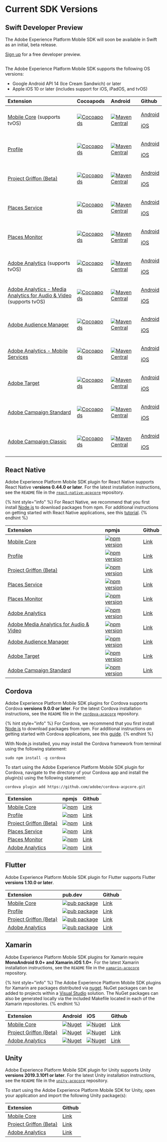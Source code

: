 # Current SDK Versions

## Swift Developer Preview

The Adobe Experience Platform Mobile SDK will soon be available in Swift as an initial, beta release. 

[Sign up](https://forms.microsoft.com/Pages/ResponsePage.aspx?id=Wht7-jR7h0OUrtLBeN7O4UJN9zAhIEhJr3PBfyMf9wdUQTI2S0pMVEVYS1k3UUNJVDNDWlRUTFk4Qi4u) for a free developer preview.

## 

The Adobe Experience Platform Mobile SDK supports the following OS versions:

* Google Android API 14 \(Ice Cream Sandwich\) or later
* Apple iOS 10 or later \(includes support for iOS, iPadOS, and tvOS\)

<table>
  <thead>
    <tr>
      <th style="text-align:left">Extension</th>
      <th style="text-align:left">Cocoapods</th>
      <th style="text-align:left">Android</th>
      <th style="text-align:left">Github</th>
    </tr>
  </thead>
  <tbody>
    <tr>
      <td style="text-align:left"><a href="https://aep-sdks.gitbook.io/docs/using-mobile-extensions/mobile-core">Mobile Core</a> (supports
        tvOS)</td>
      <td style="text-align:left"><a href="https://cocoapods.org/pods/ACPCore"><img src="https://img.shields.io/cocoapods/v/ACPCore.svg?color=orange&amp;label=ACPCore&amp;logo=apple&amp;logoColor=white&amp;style=flat-square" alt="Cocoapods"/></a>
      </td>
      <td style="text-align:left"><a href="https://mvnrepository.com/artifact/com.adobe.marketing.mobile/core"><img src="https://img.shields.io/maven-central/v/com.adobe.marketing.mobile/core.svg?logo=android&amp;logoColor=white&amp;label=core&amp;style=flat-square" alt="Maven Central"/></a>
      </td>
      <td style="text-align:left">
        <p><a href="https://github.com/Adobe-Marketing-Cloud/acp-sdks/tree/master/android">Android</a>
        </p>
        <p><a href="https://github.com/Adobe-Marketing-Cloud/acp-sdks/tree/master/iOS/ACPCore">iOS</a>
        </p>
      </td>
    </tr>
    <tr>
      <td style="text-align:left"><a href="https://aep-sdks.gitbook.io/docs/using-mobile-extensions/profile">Profile</a>
      </td>
      <td style="text-align:left"><a href="https://cocoapods.org/pods/ACPUserProfile"><img src="https://img.shields.io/cocoapods/v/ACPUserProfile.svg?color=orange&amp;label=ACPUserProfile&amp;logo=apple&amp;logoColor=white&amp;style=flat-square" alt="Cocoapods"/></a>
      </td>
      <td style="text-align:left"><a href="https://mvnrepository.com/artifact/com.adobe.marketing.mobile/userprofile"><img src="https://img.shields.io/maven-central/v/com.adobe.marketing.mobile/userprofile.svg?logo=android&amp;logoColor=white&amp;label=userprofile&amp;style=flat-square" alt="Maven Central"/></a>
      </td>
      <td style="text-align:left">
        <p><a href="https://github.com/Adobe-Marketing-Cloud/acp-sdks/tree/master/android">Android</a>
        </p>
        <p><a href="https://github.com/Adobe-Marketing-Cloud/acp-sdks/tree/master/iOS/ACPUserProfile">iOS</a>
        </p>
      </td>
    </tr>
    <tr>
      <td style="text-align:left"><a href="https://aep-sdks.gitbook.io/docs/beta/project-griffon">Project Griffon (Beta)</a>
      </td>
      <td style="text-align:left"><a href="https://cocoapods.org/pods/ACPGriffon"><img src="https://img.shields.io/cocoapods/v/ACPGriffon.svg?color=orange&amp;label=ACPGriffon&amp;logo=apple&amp;logoColor=white&amp;style=flat-square" alt="Cocoapods"/></a>
      </td>
      <td style="text-align:left"><a href="https://mvnrepository.com/artifact/com.adobe.marketing.mobile/griffon"><img src="https://img.shields.io/maven-central/v/com.adobe.marketing.mobile/griffon.svg?logo=android&amp;logoColor=white" alt="Maven Central"/></a>
      </td>
      <td style="text-align:left">
        <p><a href="https://github.com/Adobe-Marketing-Cloud/acp-sdks/tree/master/android">Android</a>
        </p>
        <p><a href="https://github.com/Adobe-Marketing-Cloud/acp-sdks/tree/master/iOS/ACPGriffon">iOS</a>
        </p>
      </td>
    </tr>
    <tr>
      <td style="text-align:left"><a href="https://docs.adobe.com/content/help/en/places/using/home.html">Places Service</a>
      </td>
      <td style="text-align:left"><a href="https://cocoapods.org/pods/ACPPlaces"><img src="https://img.shields.io/cocoapods/v/ACPPlaces.svg?color=orange&amp;label=ACPPlaces&amp;logo=apple&amp;logoColor=white&amp;style=flat-square" alt="Cocoapods"/></a>
      </td>
      <td style="text-align:left"><a href="https://mvnrepository.com/artifact/com.adobe.marketing.mobile/places"><img src="https://img.shields.io/maven-central/v/com.adobe.marketing.mobile/places.svg?logo=android&amp;logoColor=white&amp;label=places&amp;style=flat-square" alt="Maven Central"/></a>
      </td>
      <td style="text-align:left">
        <p><a href="https://github.com/Adobe-Marketing-Cloud/acp-sdks/tree/master/android">Android</a>
        </p>
        <p><a href="https://github.com/Adobe-Marketing-Cloud/acp-sdks/tree/master/iOS/ACPPlaces">iOS</a>
        </p>
      </td>
    </tr>
    <tr>
      <td style="text-align:left"><a href="https://docs.adobe.com/content/help/en/places/using/places-ext-aep-sdks/places-monitor-extension/places-monitor-extension.html">Places Monitor</a>
      </td>
      <td style="text-align:left"><a href="https://cocoapods.org/pods/ACPPlacesMonitor"><img src="https://img.shields.io/cocoapods/v/ACPPlacesMonitor.svg?color=orange&amp;label=ACPPlacesMonitor&amp;logo=apple&amp;logoColor=white&amp;style=flat-square" alt="Cocoapods"/></a> 
      </td>
      <td style="text-align:left"><a href="https://mvnrepository.com/artifact/com.adobe.marketing.mobile/places-monitor"><img src="https://img.shields.io/maven-central/v/com.adobe.marketing.mobile/places-monitor.svg?logo=android&amp;logoColor=white&amp;label=placesmonitor&amp;style=flat-square" alt="Maven Central"/></a>
      </td>
      <td style="text-align:left">
        <p><a href="https://github.com/Adobe-Marketing-Cloud/acp-sdks/tree/master/android">Android</a>
        </p>
        <p><a href="https://github.com/adobe/places-monitor-ios">iOS</a>
        </p>
      </td>
    </tr>
    <tr>
      <td style="text-align:left"><a href="https://aep-sdks.gitbook.io/docs/using-mobile-extensions/adobe-analytics">Adobe Analytics</a> (supports
        tvOS)</td>
      <td style="text-align:left"><a href="https://cocoapods.org/pods/ACPAnalytics"><img src="https://img.shields.io/cocoapods/v/ACPAnalytics.svg?color=orange&amp;label=ACPAnalytics&amp;logo=apple&amp;logoColor=white&amp;style=flat-square" alt="Cocoapods"/></a>
      </td>
      <td style="text-align:left"><a href="https://mvnrepository.com/artifact/com.adobe.marketing.mobile/analytics"><img src="https://img.shields.io/maven-central/v/com.adobe.marketing.mobile/analytics.svg?logo=android&amp;logoColor=white&amp;label=analytics&amp;style=flat-square" alt="Maven Central"/></a>
      </td>
      <td style="text-align:left">
        <p><a href="https://github.com/Adobe-Marketing-Cloud/acp-sdks/tree/master/android">Android</a>
        </p>
        <p><a href="https://github.com/Adobe-Marketing-Cloud/acp-sdks/tree/master/iOS/ACPAnalytics">iOS</a>
        </p>
      </td>
    </tr>
    <tr>
      <td style="text-align:left"><a href="https://aep-sdks.gitbook.io/docs/using-mobile-extensions/adobe-media-analytics">Adobe Analytics - Media Analytics for Audio &amp; Video</a> (supports
        tvOS)</td>
      <td style="text-align:left"><a href="https://cocoapods.org/pods/ACPMedia"><img src="https://img.shields.io/cocoapods/v/ACPMedia.svg?color=orange&amp;label=ACPMedia&amp;logo=apple&amp;logoColor=white&amp;style=flat-square" alt="Cocoapods"/></a>
      </td>
      <td style="text-align:left"><a href="https://mvnrepository.com/artifact/com.adobe.marketing.mobile/media"><img src="https://img.shields.io/maven-central/v/com.adobe.marketing.mobile/media.svg?logo=android&amp;logoColor=white&amp;label=media&amp;style=flat-square" alt="Maven Central"/></a>
      </td>
      <td style="text-align:left">
        <p><a href="https://github.com/Adobe-Marketing-Cloud/acp-sdks/tree/master/android">Android</a>
        </p>
        <p><a href="https://github.com/Adobe-Marketing-Cloud/acp-sdks/tree/master/iOS/ACPMedia">iOS</a>
        </p>
      </td>
    </tr>
    <tr>
      <td style="text-align:left"><a href="https://aep-sdks.gitbook.io/docs/using-mobile-extensions/adobe-audience-manager">Adobe Audience Manager</a>
      </td>
      <td style="text-align:left"><a href="https://cocoapods.org/pods/ACPAudience"><img src="https://img.shields.io/cocoapods/v/ACPAudience.svg?color=orange&amp;label=ACPAudience&amp;logo=apple&amp;logoColor=white&amp;style=flat-square" alt="Cocoapods"/></a>
      </td>
      <td style="text-align:left"><a href="https://mvnrepository.com/artifact/com.adobe.marketing.mobile/audience"><img src="https://img.shields.io/maven-central/v/com.adobe.marketing.mobile/audience.svg?logo=android&amp;logoColor=white&amp;label=audience&amp;style=flat-square" alt="Maven Central"/></a>
      </td>
      <td style="text-align:left">
        <p><a href="https://github.com/Adobe-Marketing-Cloud/acp-sdks/tree/master/android">Android</a>
        </p>
        <p><a href="https://github.com/Adobe-Marketing-Cloud/acp-sdks/tree/master/iOS/ACPAudience">iOS</a>
        </p>
      </td>
    </tr>
    <tr>
      <td style="text-align:left"><a href="https://aep-sdks.gitbook.io/docs/using-mobile-extensions/adobe-analytics-mobile-services">Adobe Analytics - Mobile Services</a>
      </td>
      <td style="text-align:left"><a href="https://cocoapods.org/pods/ACPMobileServices"><img src="https://img.shields.io/cocoapods/v/ACPMobileServices.svg?color=Orange&amp;label=ACPMobileServices&amp;logo=apple&amp;logoColor=white&amp;style=flat-square" alt="Cocoapods"/></a>
      </td>
      <td style="text-align:left"><a href="https://mvnrepository.com/artifact/com.adobe.marketing.mobile/mobileservices"><img src="https://img.shields.io/maven-central/v/com.adobe.marketing.mobile/mobileservices.svg?logo=android&amp;logoColor=white&amp;label=mobileservices&amp;style=flat-square" alt="Maven Central"/></a>
      </td>
      <td style="text-align:left">
        <p><a href="https://github.com/Adobe-Marketing-Cloud/acp-sdks/tree/master/android">Android</a>
        </p>
        <p><a href="https://github.com/Adobe-Marketing-Cloud/acp-sdks/releases/tag/v1.0.0-ACPMobileServices">iOS</a>
        </p>
      </td>
    </tr>
    <tr>
      <td style="text-align:left"><a href="https://aep-sdks.gitbook.io/docs/using-mobile-extensions/adobe-target">Adobe Target</a>
      </td>
      <td style="text-align:left"><a href="https://cocoapods.org/pods/ACPTarget"><img src="https://img.shields.io/cocoapods/v/ACPTarget.svg?color=orange&amp;label=ACPTarget&amp;logo=apple&amp;logoColor=white&amp;style=flat-square" alt="Cocoapods"/></a>
      </td>
      <td style="text-align:left"><a href="https://mvnrepository.com/artifact/com.adobe.marketing.mobile/target"><img src="https://img.shields.io/maven-central/v/com.adobe.marketing.mobile/target.svg?logo=android&amp;logoColor=white&amp;label=target&amp;style=flat-square" alt="Maven Central"/></a>
      </td>
      <td style="text-align:left">
        <p><a href="https://github.com/Adobe-Marketing-Cloud/acp-sdks/tree/master/android">Android</a>
        </p>
        <p><a href="https://github.com/Adobe-Marketing-Cloud/acp-sdks/tree/master/iOS/ACPTarget">iOS</a>
        </p>
      </td>
    </tr>
    <tr>
      <td style="text-align:left"><a href="https://aep-sdks.gitbook.io/docs/using-mobile-extensions/adobe-campaign-standard">Adobe Campaign Standard</a>
      </td>
      <td style="text-align:left"><a href="https://cocoapods.org/pods/ACPCampaign"><img src="https://img.shields.io/cocoapods/v/ACPCampaign.svg?color=orange&amp;label=ACPCampaign&amp;logo=apple&amp;logoColor=white&amp;style=flat-square" alt="Cocoapods"/></a>
      </td>
      <td style="text-align:left"><a href="https://mvnrepository.com/artifact/com.adobe.marketing.mobile/campaign"><img src="https://img.shields.io/maven-central/v/com.adobe.marketing.mobile/campaign.svg?logo=android&amp;logoColor=white&amp;label=campaign&amp;style=flat-square" alt="Maven Central"/></a>
      </td>
      <td style="text-align:left">
        <p><a href="https://github.com/Adobe-Marketing-Cloud/acp-sdks/tree/master/android">Android</a>
        </p>
        <p><a href="https://github.com/Adobe-Marketing-Cloud/acp-sdks/tree/master/iOS/ACPCampaign">iOS</a>
        </p>
      </td>
    </tr>
    <tr>
      <td style="text-align:left"><a href="https://aep-sdks.gitbook.io/docs/using-mobile-extensions/adobe-campaignclassic">Adobe Campaign Classic</a>
      </td>
      <td style="text-align:left"><a href="https://cocoapods.org/pods/ACPCampaignClassic"><img src="https://img.shields.io/cocoapods/v/ACPCampaignClassic.svg?color=orange&amp;label=ACPCampaignClassic&amp;logo=apple&amp;logoColor=white&amp;style=flat-square" alt="Cocoapods"/></a> 
      </td>
      <td style="text-align:left"><a href="https://mvnrepository.com/artifact/com.adobe.marketing.mobile/campaignclassic"><img src="https://img.shields.io/maven-central/v/com.adobe.marketing.mobile/campaignclassic.svg?logo=android&amp;logoColor=white&amp;label=campaignclassic&amp;style=flat-square" alt="Maven Central"/></a>
      </td>
      <td style="text-align:left">
        <p><a href="https://github.com/Adobe-Marketing-Cloud/acp-sdks/tree/master/android">Android</a>
        </p>
        <p><a href="https://github.com/Adobe-Marketing-Cloud/acp-sdks/tree/master/iOS/ACPCampaignClassic">iOS</a>
        </p>
      </td>
    </tr>
  </tbody>
</table>

## React Native

Adobe Experience Platform Mobile SDK plugin for React Native supports React Native v**ersions 0.44.0 or later**. For the latest installation instructions, see the `README` file in the [`react-native-acpcore`](https://github.com/adobe/react-native-acpcore) repository.

{% hint style="info" %}
For React Native, we recommend that you first install [Node.js](https://nodejs.org/en/) to download packages from npm. For additional instructions on getting started with React Native applications, see this [tutorial](https://reactnative.dev/docs/getting-started).
{% endhint %}

| Extension | npmjs | Github |
| :--- | :--- | :--- |
| [Mobile Core](https://aep-sdks.gitbook.io/docs/using-mobile-extensions/mobile-core) | [![npm version](https://img.shields.io/npm/v/@adobe/react-native-acpcore.svg?color=green&label=%40adobe%2Freact-native-acpcore&logo=npm&style=flat-square)](https://badge.fury.io/js/%40adobe%2Freact-native-acpcore) | [Link](https://github.com/adobe/react-native-acpcore) |
| [Profile](https://aep-sdks.gitbook.io/docs/using-mobile-extensions/profile) | [![npm version](https://img.shields.io/npm/v/@adobe/react-native-acpuserprofile.svg?color=green&label=%40adobe%2Freact-native-acpuserprofile&logo=npm&style=flat-square)](https://badge.fury.io/js/%40adobe%2Freact-native-acpuserprofile) | [Link](https://github.com/adobe/react-native-acpcore) |
| [Project Griffon \(Beta\)](https://aep-sdks.gitbook.io/docs/beta/project-griffon) | [![npm version](https://img.shields.io/npm/v/@adobe/react-native-acpgriffon.svg?color=green&label=%40adobe%2Freact-native-acpgriffon&logo=npm&style=flat-square)](https://badge.fury.io/js/%40adobe%2Freact-native-acpgriffon) | [Link](https://github.com/adobe/react-native-acpgriffon) |
| [Places Service](https://docs.adobe.com/content/help/en/places/using/home.html) | [![npm version](https://img.shields.io/npm/v/@adobe/react-native-acpplaces.svg?color=green&label=%40adobe%2Freact-native-acpplaces&logo=npm&style=flat-square)](https://badge.fury.io/js/%40adobe%2Freact-native-acpplaces) | [Link](https://github.com/adobe/react-native-acpplaces) |
| [Places Monitor](https://docs.adobe.com/content/help/en/places/using/places-ext-aep-sdks/places-monitor-extension/places-monitor-extension.html) | [![npm version](https://img.shields.io/npm/v/@adobe/react-native-acpplaces-monitor.svg?color=green&label=%40adobe%2Freact-native-acpplaces-monitor&logo=npm&style=flat-square)](https://badge.fury.io/js/%40adobe%2Freact-native-acpplaces-monitor) | [Link](https://github.com/adobe/react-native-acpplaces-monitor) |
| [Adobe Analytics](https://aep-sdks.gitbook.io/docs/using-mobile-extensions/adobe-analytics) | [![npm version](https://img.shields.io/npm/v/@adobe/react-native-acpanalytics.svg?color=green&label=%40adobe%2Freact-native-acpanalytics&logo=npm&style=flat-square)](https://badge.fury.io/js/%40adobe%2Freact-native-acpanalytics) | [Link](https://github.com/adobe/react-native-acpcore) |
| [Adobe Media Analytics for Audio & Video](https://aep-sdks.gitbook.io/docs/using-mobile-extensions/adobe-media-analytics) | [![npm version](https://img.shields.io/npm/v/@adobe/react-native-acpmedia.svg?color=green&label=%40adobe%2Freact-native-acpmedia&logo=npm&style=flat-square)](https://www.npmjs.com/package/@adobe/react-native-acpmedia) | [Link](https://github.com/adobe/react-native-acpcore) |
| [Adobe Audience Manager](https://aep-sdks.gitbook.io/docs/using-mobile-extensions/adobe-audience-manager) | [![npm version](https://img.shields.io/npm/v/@adobe/react-native-acpaudience.svg?color=green&label=%40adobe%2Freact-native-acpaudience&logo=npm&style=flat-square)](https://badge.fury.io/js/%40adobe%2Freact-native-acpaudience) | [Link](https://github.com/adobe/react-native-acpcore) |
| [Adobe Target](https://aep-sdks.gitbook.io/docs/using-mobile-extensions/adobe-target) | [![npm version](https://img.shields.io/npm/v/@adobe/react-native-acptarget.svg?color=green&label=%40adobe%2Freact-native-acptarget&logo=npm&style=flat-square)](https://badge.fury.io/js/%40adobe%2Freact-native-acptarget) | [Link](https://github.com/adobe/react-native-acpcore) |
| [Adobe Campaign Standard](https://aep-sdks.gitbook.io/docs/using-mobile-extensions/adobe-campaign-standard) | [![npm version](https://img.shields.io/npm/v/@adobe/react-native-acpcampaign.svg?color=green&label=%40adobe%2Freact-native-acpcampaign&logo=npm&style=flat-square)](https://badge.fury.io/js/%40adobe%2Freact-native-acpcampaign) | [Link](https://github.com/adobe/react-native-acpcore) |

## Cordova

Adobe Experience Platform Mobile SDK plugins for Cordova supports Cordova **versions 9.0.0 or later**. For the latest Cordova installation instructions, see the `README` file in the [`cordova-acpcore`](https://github.com/adobe/cordova-acpcore) repository.

{% hint style="info" %}
For Cordova, we recommend that you first install [Node.js](https://nodejs.org/en/) to download packages from npm. For additional instructions on getting started with Cordova applications, see this [guide](https://netbeans.apache.org/kb/docs/webclient/cordova-gettingstarted.html).
{% endhint %}

With Node.js installed, you may install the Cordova framework from terminal using the following statement:

```text
sudo npm install -g cordova
```

To start using the Adobe Experience Platform Mobile SDK plugin for Cordova, navigate to the directory of your Cordova app and install the plugin\(s\) using the following statement:

```text
cordova plugin add https://github.com/adobe/cordova-acpcore.git
```

| Extension | npmjs | Github |
| :--- | :--- | :--- |
| [Mobile Core](https://aep-sdks.gitbook.io/docs/using-mobile-extensions/mobile-core) | [![npm](https://img.shields.io/npm/v/@adobe/cordova-acpcore?label=cordova-acpcore&logo=npm)](https://www.npmjs.com/package/@adobe/cordova-acpcore) | [Link](https://github.com/adobe/cordova-acpcore) |
| [Profile](https://aep-sdks.gitbook.io/docs/using-mobile-extensions/profile#cordova) | [![npm](https://img.shields.io/npm/v/@adobe/cordova-acpuserprofile?label=cordova-acpuserprofile&logo=npm)](https://www.npmjs.com/package/@adobe/cordova-acpuserprofile) | [Link](https://github.com/adobe/cordova-acpuserprofile) |
| [Project Griffon \(Beta\)](https://aep-sdks.gitbook.io/docs/beta/project-griffon) | [![npm](https://img.shields.io/npm/v/@adobe/cordova-acpgriffon?label=cordova-acpgriffon&logo=npm)](https://www.npmjs.com/package/@adobe/cordova-acpgriffon) | [Link](https://github.com/adobe/cordova-acpgriffon) |
| [Places Service](https://docs.adobe.com/content/help/en/places/using/home.html) | [![npm](https://img.shields.io/npm/v/@adobe/cordova-acpplaces?label=cordova-acpplaces&logo=npm)](https://www.npmjs.com/package/@adobe/cordova-acpplaces) | [Link](https://github.com/adobe/cordova-acpplaces) |
| [Places Monitor](https://docs.adobe.com/content/help/en/places/using/places-ext-aep-sdks/places-monitor-extension/places-monitor-extension.html) | [![npm](https://img.shields.io/npm/v/@adobe/cordova-acpplacesmonitor?label=cordova-acpplacesmonitor&logo=npm)](https://www.npmjs.com/package/@adobe/cordova-acpplacesmonitor) | [Link](https://github.com/adobe/cordova-acpplaces-monitor) |
| [Adobe Analytics](https://aep-sdks.gitbook.io/docs/using-mobile-extensions/adobe-analytics) | [![npm](https://img.shields.io/npm/v/@adobe/cordova-acpanalytics?label=cordova-acpanalytics&logo=npm)](https://www.npmjs.com/package/@adobe/cordova-acpanalytics) | [Link](https://github.com/adobe/cordova-acpanalytics) |

## Flutter

Adobe Experience Platform Mobile SDK plugin for Flutter supports Flutter **versions 1.10.0 or later**.

| Extension | pub.dev | Github |
| :--- | :--- | :--- |
| [Mobile Core](https://aep-sdks.gitbook.io/docs/using-mobile-extensions/mobile-core) | [![pub package](https://img.shields.io/pub/v/flutter_acpcore.svg)](https://pub.dartlang.org/packages/flutter_acpcore) | [Link](https://github.com/adobe/flutter_acpcore) |
| [Profile](https://aep-sdks.gitbook.io/docs/using-mobile-extensions/profile#flutter) | [![pub package](https://img.shields.io/pub/v/flutter_acpuserprofile.svg)](https://pub.dartlang.org/packages/flutter_acpuserprofile) | [Link](https://github.com/adobe/flutter-acpuserprofile) |
| [Project Griffon \(Beta\)](https://aep-sdks.gitbook.io/docs/beta/project-griffon) | [![pub package](https://img.shields.io/pub/v/flutter_griffon.svg)](https://pub.dartlang.org/packages/flutter_griffon) | [Link](https://github.com/adobe/flutter_acpgriffon) |
| [Adobe Analytics](https://aep-sdks.gitbook.io/docs/using-mobile-extensions/adobe-analytics) | [![pub package](https://img.shields.io/pub/v/flutter_acpanalytics.svg)](https://pub.dartlang.org/packages/flutter_acpanalytics) | [Link](https://github.com/adobe/flutter_acpanalytics) |

## Xamarin

Adobe Experience Platform Mobile SDK plugins for Xamarin require **MonoAndroid 9.0+ and Xamarin.iOS 1.0+**. For the latest Xamarin installation instructions, see the `README` file in the [`xamarin-acpcore`](https://github.com/adobe/xamarin-acpcore) repository.

{% hint style="info" %}
The Adobe Experience Platform Mobile SDK plugins for Xamarin are packages distributed via [nuget](https://www.nuget.org/packages). NuGet packages can be added to projects within a [Visual Studio](https://visualstudio.microsoft.com/downloads/) solution. The NuGet packages can also be generated locally via the included Makefile located in each of the Xamarin repositories.
{% endhint %}

| Extension | Android | iOS | Github |
| :--- | :--- | :--- | :--- |
| [Mobile Core](https://aep-sdks.gitbook.io/docs/using-mobile-extensions/mobile-core) | [![Nuget](https://img.shields.io/nuget/v/Adobe.ACPCore.Android?label=Adobe.ACPCore.Android&logo=xamarin)](https://www.nuget.org/packages/Adobe.ACPCore.Android/) | [![Nuget](https://img.shields.io/nuget/v/Adobe.ACPCore.iOS?label=Adobe.ACPCore.iOS&logo=xamarin)](https://www.nuget.org/packages/Adobe.ACPCore.iOS/) | [Link](https://github.com/adobe/xamarin-acpcore) |
| [Project Griffon \(Beta\)](https://aep-sdks.gitbook.io/docs/beta/project-griffon) | [![Nuget](https://img.shields.io/nuget/v/Adobe.ACPGriffon.Android?label=Adobe.ACPGriffon.Android&logo=xamarin)](https://www.nuget.org/packages/Adobe.ACPGriffon.Android/) | [![Nuget](https://img.shields.io/nuget/v/Adobe.ACPGriffon.iOS?label=Adobe.ACPGriffon.iOS&logo=xamarin)](https://www.nuget.org/packages/Adobe.ACPGriffon.iOS/) | [Link](https://github.com/adobe/xamarin-acpgriffon) |
| [Adobe Analytics](https://aep-sdks.gitbook.io/docs/using-mobile-extensions/adobe-analytics) | [![Nuget](https://img.shields.io/nuget/v/Adobe.ACPAnalytics.Android?label=Adobe.ACPAnalytics.Android&logo=xamarin)](https://www.nuget.org/packages/Adobe.ACPAnalytics.Android/) | [![Nuget](https://img.shields.io/nuget/v/Adobe.ACPAnalytics.iOS?label=Adobe.ACPAnalytics.iOS&logo=xamarin)](https://www.nuget.org/packages/Adobe.ACPAnalytics.iOS/) | [Link](https://github.com/adobe/xamarin-acpanalytics) |

## Unity

Adobe Experience Platform Mobile SDK plugin for Unity supports Unity **versions 2019.3.10f1 or later**. For the latest Unity installation instructions, see the `README` file in the [`unity-acpcore`](https://github.com/adobe/unity-acpcore) repository.

To start using the Adobe Experience Platform Mobile SDK for Unity, open your application and import the following Unity package\(s\):

| Extension | Github |
| :--- | :--- |
| [Mobile Core](https://aep-sdks.gitbook.io/docs/using-mobile-extensions/mobile-core) | [Link](https://github.com/adobe/unity-acpcore/tree/master/bin) |
| [Project Griffon \(Beta\)](https://aep-sdks.gitbook.io/docs/beta/project-griffon) | [Link](https://github.com/adobe/unity-acpgriffon/tree/master/bin) |
| [Adobe Analytics](https://aep-sdks.gitbook.io/docs/using-mobile-extensions/adobe-analytics) | [Link](https://github.com/adobe/unity-acpanalytics/tree/master/bin) |

